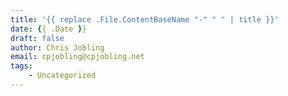 ```yaml
---
title: '{{ replace .File.ContentBaseName "-" " " | title }}'
date: {{ .Date }}
draft: false
author: Chris Jobling
email: cpjobling@cpjobling.net
tags: 
    - Uncategorized
---
```

